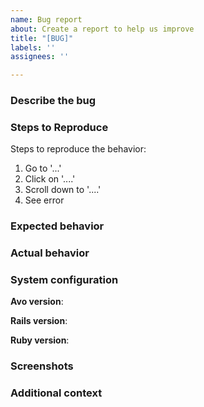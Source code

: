 ```yaml
---
name: Bug report
about: Create a report to help us improve
title: "[BUG]"
labels: ''
assignees: ''

---
```


### Describe the bug
<!-- A clear and concise description of what the bug is. -->

### Steps to Reproduce
Steps to reproduce the behavior:
1. Go to '...'
2. Click on '....'
3. Scroll down to '....'
4. See error

### Expected behavior
<!-- Tell us what should happen -->

### Actual behavior
<!-- Tell us what happens instead -->

### System configuration
**Avo version**:

**Rails version**:

**Ruby version**:

### Screenshots
<!-- If applicable, add screenshots to help explain your problem. -->

### Additional context
<!-- Add any other context about the problem here. -->
